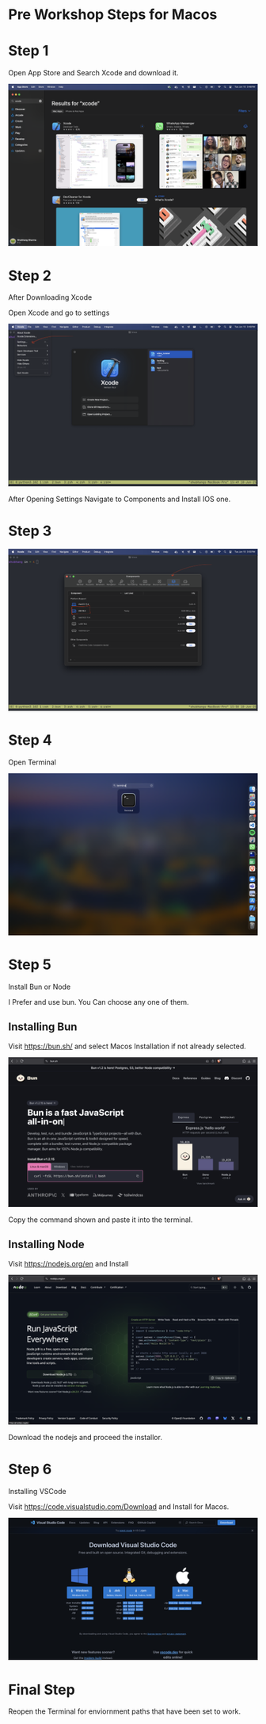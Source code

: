 # Pre Workshop Steps for Macos

# Step 1 

Open App Store and Search Xcode and download it.

![alt text](image-3.png)


# Step 2

After Downloading Xcode

Open Xcode and go to settings

![alt text](Untitled.png)

After Opening Settings Navigate to Components and Install IOS one.

# Step 3

![alt text](<Untitled 2.png>)

# Step 4

Open Terminal

![alt text](image-4.png)

# Step 5

Install Bun or Node

I Prefer and use bun. You Can choose any one of them.

## Installing Bun

Visit https://bun.sh/ and select Macos Installation if not already selected.

![alt text](image-5.png)

Copy the command shown and paste it into the terminal.

## Installing Node

Visit https://nodejs.org/en and Install

![alt text](image-1.png)

Download the nodejs and proceed the installor.

# Step 6

Installing VSCode

Visit https://code.visualstudio.com/Download and Install for Macos.

![alt text](image-2.png)

# Final Step

Reopen the Terminal for enviornment paths that have been set to work.
